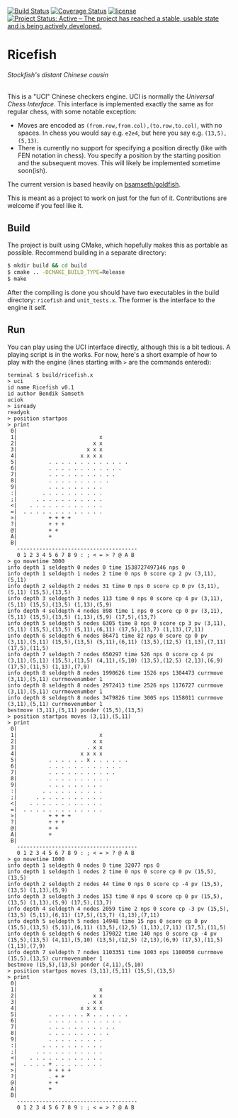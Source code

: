 [![Build Status](https://travis-ci.org/bsamseth/chinese-checkers.svg?branch=master)](https://travis-ci.org/bsamseth/chinese-checkers)
[![Coverage Status](https://coveralls.io/repos/github/bsamseth/ricefish/badge.svg?branch=master)](https://coveralls.io/github/bsamseth/ricefish?branch=master)
[![license](https://img.shields.io/github/license/mashape/apistatus.svg)](https://github.com/bsamseth/ricefish/blob/master/LICENCE)
[![Project Status: Active – The project has reached a stable, usable state and is being actively developed.](http://www.repostatus.org/badges/latest/active.svg)](http://www.repostatus.org/#active)

# Ricefish
###### Stockfish's distant Chinese cousin


This is a "UCI" Chinese checkers engine. UCI is normally the _Universal Chess Interface_. This interface is implemented 
exactly the same as for regular chess, with some notable exception:

- Moves are encoded as `(from.row,from.col),(to.row,to.col)`, with no spaces. In chess you would say e.g. `e2e4`, but here you say e.g. `(13,5),(5,13)`.
- There is currently no support for specifying a position directly (like with FEN notation in chess). You specify a position by the starting position and the subsequent moves. This will likely be implemented sometime soon(ish).


The current version is based heavily on
[bsamseth/goldfish](https://github.com/bsamseth/goldfish).   

This is meant as a project to work on just for the fun of it.
Contributions are welcome if you feel like it.

## Build

The project is built using CMake, which hopefully makes this as portable as
possible. Recommend building in a separate directory:

``` bash
$ mkdir build && cd build
$ cmake .. -DCMAKE_BUILD_TYPE=Release
$ make
```

After the compiling is done you should have two executables in the build
directory: `ricefish` and `unit_tests.x`. The former is the interface to the
engine it self.

## Run

You can play using the UCI interface directly, although this is a bit tedious. A playing script is in the works.
For now, here's a short example of how to play with the engine (lines starting with `>` are the commands entered):

``` text
terminal $ build/ricefish.x
> uci
id name Ricefish v0.1
id author Bendik Samseth
uciok
> isready
readyok
> position startpos
> print
 0|
 1|                          x
 2|                        x x
 3|                      x x x
 4|                    x x x x
 5|          . . . . . . . . . . . . .
 6|          . . . . . . . . . . . .
 7|          . . . . . . . . . . .
 8|          . . . . . . . . . .
 9|          . . . . . . . . .
 :|        . . . . . . . . . .
 ;|      . . . . . . . . . . .
 <|    . . . . . . . . . . . .
 =|  . . . . . . . . . . . . .
 >|          + + + +
 ?|          + + +
 @|          + +
 A|          +
 B|
   --------------------------------------
   0 1 2 3 4 5 6 7 8 9 : ; < = > ? @ A B
> go movetime 3000
info depth 1 seldepth 0 nodes 0 time 1538727497146 nps 0
info depth 1 seldepth 1 nodes 2 time 0 nps 0 score cp 2 pv (3,11),(5,11)
info depth 2 seldepth 2 nodes 31 time 0 nps 0 score cp 0 pv (3,11),(5,11) (15,5),(13,5)
info depth 3 seldepth 3 nodes 113 time 0 nps 0 score cp 4 pv (3,11),(5,11) (15,5),(13,5) (1,13),(5,9)
info depth 4 seldepth 4 nodes 898 time 1 nps 0 score cp 0 pv (3,11),(5,11) (15,5),(13,5) (1,13),(5,9) (17,5),(13,7)
info depth 5 seldepth 5 nodes 6305 time 8 nps 0 score cp 3 pv (3,11),(5,11) (15,5),(13,5) (5,11),(6,11) (17,5),(13,7) (1,13),(7,11)
info depth 6 seldepth 6 nodes 86471 time 82 nps 0 score cp 0 pv (3,11),(5,11) (15,5),(13,5) (5,11),(6,11) (13,5),(12,5) (1,13),(7,11) (17,5),(11,5)
info depth 7 seldepth 7 nodes 650297 time 526 nps 0 score cp 4 pv (3,11),(5,11) (15,5),(13,5) (4,11),(5,10) (13,5),(12,5) (2,13),(6,9) (17,5),(11,5) (1,13),(7,9)
info depth 8 seldepth 8 nodes 1990626 time 1526 nps 1304473 currmove (3,11),(5,11) currmovenumber 1
info depth 8 seldepth 8 nodes 2972413 time 2526 nps 1176727 currmove (3,11),(5,11) currmovenumber 1
info depth 8 seldepth 8 nodes 3479826 time 3005 nps 1158011 currmove (3,11),(5,11) currmovenumber 1
bestmove (3,11),(5,11) ponder (15,5),(13,5)
> position startpos moves (3,11),(5,11)
> print
 0|
 1|                          x
 2|                        x x
 3|                      . x x
 4|                    x x x x
 5|          . . . . . . x . . . . . .
 6|          . . . . . . . . . . . .
 7|          . . . . . . . . . . .
 8|          . . . . . . . . . .
 9|          . . . . . . . . .
 :|        . . . . . . . . . .
 ;|      . . . . . . . . . . .
 <|    . . . . . . . . . . . .
 =|  . . . . . . . . . . . . .
 >|          + + + +
 ?|          + + +
 @|          + +
 A|          +
 B|
   --------------------------------------
   0 1 2 3 4 5 6 7 8 9 : ; < = > ? @ A B
> go movetime 1000
info depth 1 seldepth 0 nodes 0 time 32077 nps 0
info depth 1 seldepth 1 nodes 2 time 0 nps 0 score cp 0 pv (15,5),(13,5)
info depth 2 seldepth 2 nodes 44 time 0 nps 0 score cp -4 pv (15,5),(13,5) (1,13),(5,9)
info depth 3 seldepth 3 nodes 153 time 0 nps 0 score cp 0 pv (15,5),(13,5) (1,13),(5,9) (17,5),(13,7)
info depth 4 seldepth 4 nodes 2059 time 2 nps 0 score cp -3 pv (15,5),(13,5) (5,11),(6,11) (17,5),(13,7) (1,13),(7,11)
info depth 5 seldepth 5 nodes 14948 time 15 nps 0 score cp 0 pv (15,5),(13,5) (5,11),(6,11) (13,5),(12,5) (1,13),(7,11) (17,5),(11,5)
info depth 6 seldepth 6 nodes 179022 time 140 nps 0 score cp -4 pv (15,5),(13,5) (4,11),(5,10) (13,5),(12,5) (2,13),(6,9) (17,5),(11,5) (1,13),(7,9)
info depth 7 seldepth 7 nodes 1103351 time 1003 nps 1100050 currmove (15,5),(13,5) currmovenumber 1
bestmove (15,5),(13,5) ponder (4,11),(5,10)
> position startpos moves (3,11),(5,11) (15,5),(13,5)
> print
 0|
 1|                          x
 2|                        x x
 3|                      . x x
 4|                    x x x x
 5|          . . . . . . x . . . . . .
 6|          . . . . . . . . . . . .
 7|          . . . . . . . . . . .
 8|          . . . . . . . . . .
 9|          . . . . . . . . .
 :|        . . . . . . . . . .
 ;|      . . . . . . . . . . .
 <|    . . . . . . . . . . . .
 =|  . . . . + . . . . . . . .
 >|          + + + +
 ?|          . + +
 @|          + +
 A|          +
 B|
   --------------------------------------
   0 1 2 3 4 5 6 7 8 9 : ; < = > ? @ A B
```
